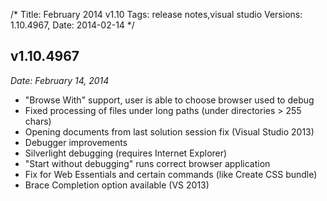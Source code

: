 /*
Title: February 2014 v1.10
Tags: release notes,visual studio
Versions: 1.10.4967,
Date: 2014-02-14
*/

## v1.10.4967
*Date: February 14, 2014*

- "Browse With" support, user is able to choose browser used to debug
- Fixed processing of files under long paths (under directories > 255 chars)
- Opening documents from last solution session fix (Visual Studio 2013)
- Debugger improvements
- Silverlight debugging (requires Internet Explorer)
- "Start without debugging" runs correct browser application
- Fix for Web Essentials and certain commands (like Create CSS bundle)
- Brace Completion option available (VS 2013)

